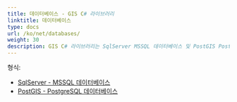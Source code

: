 ```yaml
---
title: 데이터베이스 - GIS C# 라이브러리
linktitle: 데이터베이스
type: docs
url: /ko/net/databases/
weight: 30
description: GIS C# 라이브러리는 SqlServer MSSQL 데이터베이스 및 PostGIS PostgreSQL 데이터베이스를 지원합니다.
---
```


형식:

- [SqlServer - MSSQL 데이터베이스](/gis/ko/sql-server/)
- [PostGIS - PostgreSQL 데이터베이스](/gis/ko/postgre-sql/)

